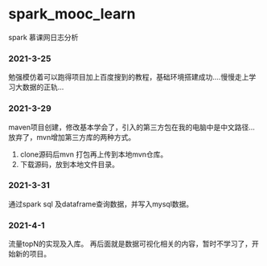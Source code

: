 # spark_mooc_learn
spark 慕课网日志分析
### 2021-3-25

勉强模仿着可以跑得项目加上百度搜到的教程，基础环境搭建成功....慢慢走上学习大数据的正轨...

### 2021-3-29 

maven项目创建，修改基本学会了，引入的第三方包在我的电脑中是中文路径...放弃了，mvn增加第三方库的两种方式。
1. clone源码后mvn 打包再上传到本地mvn仓库。
2. 下载源码，放到本地文件目录。

### 2021-3-31

通过spark sql 及dataframe查询数据，并写入mysql数据。

### 2021-4-1 

流量topN的实现及入库。
再后面就是数据可视化相关的内容，暂时不学习了，开始新的项目。
